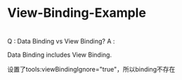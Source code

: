 # View-Binding-Example




# 




Q : Data Binding vs View Binding?
A :

Data Binding includes View Binding.


设置了tools:viewBindingIgnore="true"，所以binding不存在
